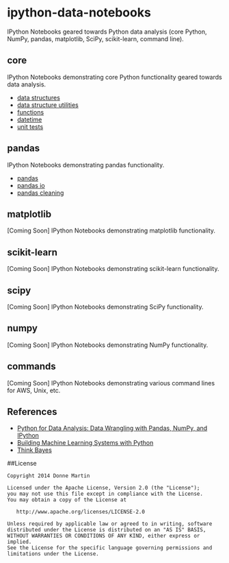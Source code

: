 # ipython-data-notebooks
IPython Notebooks geared towards Python data analysis (core Python, NumPy, pandas, matplotlib, SciPy, scikit-learn, command line).

## core

IPython Notebooks demonstrating core Python functionality geared towards data analysis.

* [data structures](http://nbviewer.ipython.org/github/donnemartin/ipython-data-notebooks/blob/master/core/structs.ipynb)
* [data structure utilities](http://nbviewer.ipython.org/github/donnemartin/ipython-data-notebooks/blob/master/core/structs_utils.ipynb)
* [functions](http://nbviewer.ipython.org/github/donnemartin/ipython-data-notebooks/blob/master/core/functions.ipynb)
* [datetime](http://nbviewer.ipython.org/github/donnemartin/ipython-data-notebooks/blob/master/core/datetime.ipynb)
* [unit tests](http://nbviewer.ipython.org/github/donnemartin/ipython-data-notebooks/blob/master/core/unit_tests.ipynb)

## pandas

IPython Notebooks demonstrating pandas functionality.

* [pandas](http://nbviewer.ipython.org/github/donnemartin/ipython-data-notebooks/blob/master/pandas/pandas.ipynb)
* [pandas io](http://nbviewer.ipython.org/github/donnemartin/ipython-data-notebooks/blob/master/pandas/pandas_io.ipynb)
* [pandas cleaning](http://nbviewer.ipython.org/github/donnemartin/ipython-data-notebooks/blob/master/pandas/pandas_clean.ipynb)

## matplotlib

[Coming Soon] IPython Notebooks demonstrating matplotlib functionality.

## scikit-learn

[Coming Soon] IPython Notebooks demonstrating scikit-learn functionality.

## scipy

[Coming Soon] IPython Notebooks demonstrating SciPy functionality.

## numpy

[Coming Soon] IPython Notebooks demonstrating NumPy functionality.

## commands

[Coming Soon] IPython Notebooks demonstrating various command lines for AWS, Unix, etc.

## References

* [Python for Data Analysis: Data Wrangling with Pandas, NumPy, and IPython](http://www.amazon.com/Python-Data-Analysis-Wrangling-IPython/dp/1449319793/ref=sr_1_1?ie=UTF8&qid=1423228985&sr=8-1&keywords=python+for+data+analysis)
* [Building Machine Learning Systems with Python](http://www.amazon.com/Building-Machine-Learning-Systems-Python/dp/1782161406/ref=sr_1_2?ie=UTF8&qid=1423229174&sr=8-2&keywords=machine+learning+python)
* [Think Bayes](http://www.amazon.com/Think-Bayes-Allen-B-Downey/dp/1449370780/ref=sr_1_1?ie=UTF8&qid=1423229167&sr=8-1&keywords=think+bayes)

##License

    Copyright 2014 Donne Martin

    Licensed under the Apache License, Version 2.0 (the "License");
    you may not use this file except in compliance with the License.
    You may obtain a copy of the License at

       http://www.apache.org/licenses/LICENSE-2.0

    Unless required by applicable law or agreed to in writing, software
    distributed under the License is distributed on an "AS IS" BASIS,
    WITHOUT WARRANTIES OR CONDITIONS OF ANY KIND, either express or implied.
    See the License for the specific language governing permissions and
    limitations under the License.